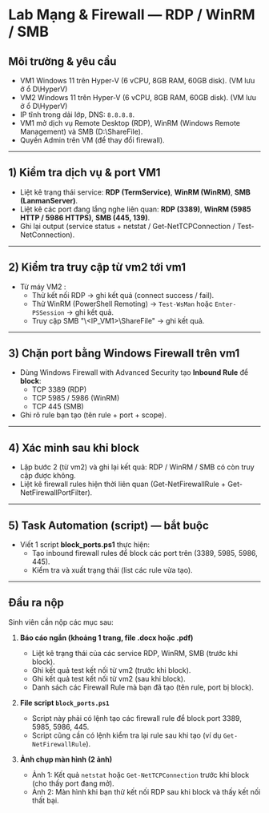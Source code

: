 # Lab Mạng & Firewall — RDP / WinRM / SMB 
## Môi trường & yêu cầu
- VM1 Windows 11 trên Hyper-V (6 vCPU, 8GB RAM, 60GB disk). (VM lưu ở ổ D\HyperV)
- VM2 Windows 11 trên Hyper-V (6 vCPU, 8GB RAM, 60GB disk). (VM lưu ở ổ D\HyperV)
- IP tĩnh trong dải lớp, DNS: `8.8.8.8`.  
- VM1 mở dịch vụ Remote Desktop (RDP), WinRM (Windows Remote Management) và SMB (D:\ShareFile).  
- Quyền Admin trên VM (để thay đổi firewall).

---

## 1) Kiểm tra dịch vụ & port VM1
- Liệt kê trạng thái service: **RDP (TermService)**, **WinRM (WinRM)**, **SMB (LanmanServer)**.  
- Liệt kê các port đang lắng nghe liên quan: **RDP (3389)**, **WinRM (5985 HTTP / 5986 HTTPS)**, **SMB (445, 139)**.  
- Ghi lại output (service status + netstat / Get-NetTCPConnection / Test-NetConnection).

---

## 2) Kiểm tra truy cập từ vm2 tới vm1
- Từ máy VM2 :  
  - Thử kết nối RDP -> ghi kết quả (connect success / fail).  
  - Thử WinRM (PowerShell Remoting) -> `Test-WsMan` hoặc `Enter-PSSession` -> ghi kết quả.  
  - Truy cập SMB "\\<IP_VM1>\ShareFile" -> ghi kết quả.  

---

## 3) Chặn port bằng Windows Firewall trên vm1
- Dùng Windows Firewall with Advanced Security tạo **Inbound Rule** để **block**:  
  - TCP 3389 (RDP)  
  - TCP 5985 / 5986 (WinRM)  
  - TCP 445 (SMB)  
- Ghi rõ rule bạn tạo (tên rule + port + scope).

---

## 4) Xác minh sau khi block
- Lặp bước 2 (từ vm2) và ghi lại kết quả: RDP / WinRM / SMB có còn truy cập được không.  
- Liệt kê firewall rules hiện thời liên quan (Get-NetFirewallRule + Get-NetFirewallPortFilter).

---

## 5) Task Automation (script) — bắt buộc
- Viết 1 script **block_ports.ps1** thực hiện:  
  - Tạo inbound firewall rules để block các port trên (3389, 5985, 5986, 445).  
  - Kiểm tra và xuất trạng thái (list các rule vừa tạo).  

---

## Đầu ra nộp
Sinh viên cần nộp các mục sau:

1. **Báo cáo ngắn (khoảng 1 trang, file .docx hoặc .pdf)**  
   - Liệt kê trạng thái của các service RDP, WinRM, SMB (trước khi block).  
   - Ghi kết quả test kết nối từ vm2 (trước khi block).  
   - Ghi kết quả test kết nối từ vm2 (sau khi block).  
   - Danh sách các Firewall Rule mà bạn đã tạo (tên rule, port bị block).  

2. **File script `block_ports.ps1`**  
   - Script này phải có lệnh tạo các firewall rule để block port 3389, 5985, 5986, 445.  
   - Script cũng cần có lệnh kiểm tra lại rule sau khi tạo (ví dụ `Get-NetFirewallRule`).  

3. **Ảnh chụp màn hình (2 ảnh)**  
   - Ảnh 1: Kết quả `netstat` hoặc `Get-NetTCPConnection` trước khi block (cho thấy port đang mở).  
   - Ảnh 2: Màn hình khi bạn thử kết nối RDP sau khi block và thấy kết nối thất bại.  


